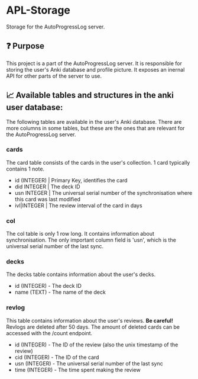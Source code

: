 # APL-Storage

Storage for the AutoProgressLog server.

## ❓ Purpose

This project is a part of the AutoProgressLog server.
It is responsible for storing the user's Anki database and profile picture.
It exposes an inernal API for other parts of the server to use.

## 📈 Available tables and structures in the anki user database:

The following tables are available in the user's Anki database. There are more columns in some tables, but these are the ones that are relevant for the AutoProgressLog server.

### cards

The card table consists of the cards in the user's collection. 1 card typically contains 1 note.

- id (INTEGER) | Primary Key, identifies the card
- did INTEGER | The deck ID
- usn INTEGER | The universal serial number of the synchronisation where this card was last modified
- ivl|INTEGER | The review interval of the card in days

### col

The col table is only 1 row long. It contains information about synchronisation.
The only important column field is 'usn', which is the universal serial number of the last sync.

### decks

The decks table contains information about the user's decks.

- id (INTEGER) - The deck ID
- name (TEXT) - The name of the deck

### revlog

This table contains information about the user's reviews.
**Be careful!** Revlogs are deleted after 50 days. The amount of deleted cards can be accessed with the /count endpoint.

- id (INTEGER) - The ID of the review (also the unix timestamp of the review)
- cid (INTEGER) - The ID of the card
- usn (INTEGER) - The universal serial number of the last sync
- time (INTEGER) - The time spent making the review
